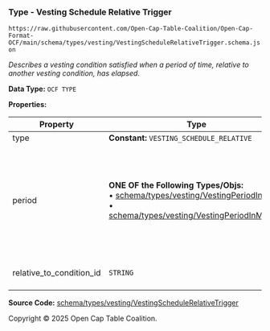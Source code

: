 ### Type - Vesting Schedule Relative Trigger

`https://raw.githubusercontent.com/Open-Cap-Table-Coalition/Open-Cap-Format-OCF/main/schema/types/vesting/VestingScheduleRelativeTrigger.schema.json`

_Describes a vesting condition satisfied when a period of time, relative to another vesting condition, has elapsed._

**Data Type:** `OCF TYPE`

**Properties:**

| Property                 | Type                                                                                                                                                                                                     | Description                                                                                                                                                                                                                                      | Required   |
| ------------------------ | -------------------------------------------------------------------------------------------------------------------------------------------------------------------------------------------------------- | ------------------------------------------------------------------------------------------------------------------------------------------------------------------------------------------------------------------------------------------------ | ---------- |
| type                     | **Constant:** `VESTING_SCHEDULE_RELATIVE`                                                                                                                                                                | Scalar Constant                                                                                                                                                                                                                                  | `REQUIRED` |
| period                   | **ONE OF the Following Types/Objs:**</br>&bull; [schema/types/vesting/VestingPeriodInDays](./VestingPeriodInDays.md)</br>&bull; [schema/types/vesting/VestingPeriodInMonths](./VestingPeriodInMonths.md) | The span of time that must have elapsed since the condition `relative_to_condition_id` occurred for this condition to trigger. For weeks or "ideal" years (365 days), use `VestingPeriodInDays`. For calendar years use `VestingPeriodInMonths`. | `REQUIRED` |
| relative_to_condition_id | `STRING`                                                                                                                                                                                                 | Reference to the vesting condition ID to which the `period` is relative                                                                                                                                                                          | `REQUIRED` |

**Source Code:** [schema/types/vesting/VestingScheduleRelativeTrigger](../../../../../schema/types/vesting/VestingScheduleRelativeTrigger.schema.json)

Copyright © 2025 Open Cap Table Coalition.
